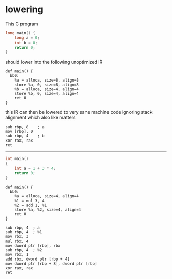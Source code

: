 # lowering

This C program

```c
long main() {
    long a = 0;
    int b = 0;
    return 0;
}
```

should lower into the following unoptimized IR

```llvmir
def main() {
  bb0:
    %a = alloca, size=8, align=8
    store %a, 0, size=8, align=8
    %b = alloca, size=4, align=4
    store %b, 0, size=4, align=4
    ret 0
}
```

this IR can then be lowered to very sane machine code ignoring stack alignment which also like matters

```x86asm
sub rbp, 8    ; a
mov [rbp], 0
sub rbp, 4    ; b
xor rax, rax
ret
```

---

```c
int main()
{
    int a = 1 + 3 * 4;
    return 0;
}
```

```llvmir
def main() {
  bb0:
    %a = alloca, size=4, align=4
    %1 = mul 3, 4
    %2 = add 1, %1
    store %a, %2, size=4, align=4
    ret 0
}
```

```x86asm
sub rbp, 4  ; a
sub rbp, 4  ; %1
mov rbx, 3
mul rbx, 4
mov dword ptr [rbp], rbx
sub rbp, 4  ; %2
mov rbx, 1
add rbx, dword ptr [rbp + 4]
mov dword ptr [rbp + 8], dword ptr [rbp]
xor rax, rax
ret
```